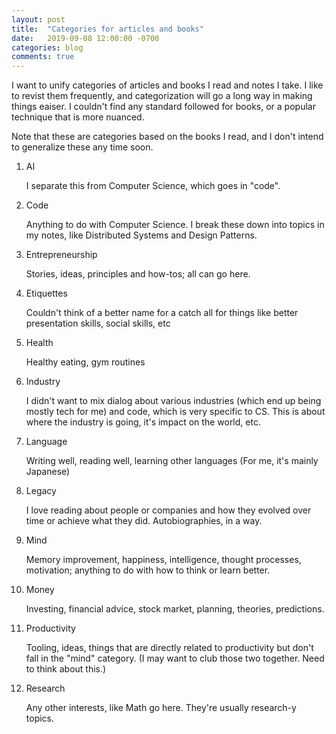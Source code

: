 ```yaml
---
layout: post
title:  "Categories for articles and books"
date:   2019-09-08 12:00:00 -0700
categories: blog
comments: true
---
```


I want to unify categories of articles and books I read and notes I take. I like to revist them frequently, and categorization will go a long way in making things eaiser. I couldn't find any standard followed for books, or a popular technique that is more nuanced. 

Note that these are categories based on the books I read, and I don't intend to generalize these any time soon. 

1. AI

    I separate this from Computer Science, which goes in "code".

1. Code
    
    Anything to do with Computer Science. I break these down into topics in my notes, like Distributed Systems and Design Patterns.

1. Entrepreneurship
    
    Stories, ideas, principles and how-tos; all can go here.

1. Etiquettes
   
   Couldn't think of a better name for a catch all for things like better presentation skills, social skills, etc

1. Health
  
    Healthy eating, gym routines

1. Industry
    
    I didn't want to mix dialog about various industries (which end up being mostly tech for me) and code, which is very specific to CS. This is about where the industry is going, it's impact on the world, etc. 

1. Language
    
    Writing well, reading well, learning other languages (For me, it's mainly Japanese)

1. Legacy 
   
   I love reading about people or companies and how they evolved over time or achieve what they did. Autobiographies, in a way. 

1. Mind
    
    Memory improvement, happiness, intelligence, thought processes, motivation; anything to do with how to think or learn better.

1. Money
  
    Investing, financial advice, stock market, planning, theories, predictions. 

1. Productivity
    
    Tooling, ideas, things that are directly related to productivity but don't fall in the "mind" category. (I may want to club those two together. Need to think about this.)

1. Research

    Any other interests, like Math go here. They're usually research-y topics. 

